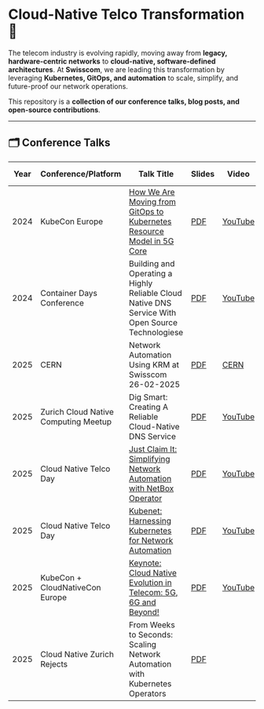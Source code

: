 # Cloud-Native Telco Transformation 🚀

The telecom industry is evolving rapidly, moving away from **legacy, hardware-centric networks** to **cloud-native, software-defined architectures**. At **Swisscom**, we are leading this transformation by leveraging **Kubernetes, GitOps, and automation** to scale, simplify, and future-proof our network operations.  

This repository is a **collection of our conference talks, blog posts, and open-source contributions**.

---

## 🗂 Conference Talks

| Year | Conference/Platform | Talk Title | Slides | Video | Code Examples |
|------|------------|------------|--------|-------|--------------|
| 2024 | KubeCon Europe | [How We Are Moving from GitOps to Kubernetes Resource Model in 5G Core](https://kccnceu2024.sched.com/event/1YeN2/how-we-are-moving-from-gitops-to-kubernetes-resource-model-in-5g-core-joel-studler-ashan-senevirathne-swisscom) | [PDF](2024/KubeConEurope/slides.pdf) | [YouTube](https://youtu.be/crmTnB6Zwt8?si=WlfRGgTmiFfPzQLM) |  |
| 2024 | Container Days Conference | Building and Operating a Highly Reliable Cloud Native DNS Service With Open Source Technologiese | [PDF](2024/ContainerDaysConference/Building_and_Operating_a_Highly_Reliable_Cloud_Native_DNS_Service_With_Open_Source_Technologies_ContainerDays_2024-09-03.pdf) | [YouTube](https://youtu.be/crmTnB6Zwt8?si=WlfRGgTmiFfPzQLM) | [GitHub](https://github.com/swisscom/cloud-native-telco/tree/main/2025/CloudNativeComputingMeetup/demo) |
| 2025 | CERN | Network Automation Using KRM at Swisscom 26-02-2025 | [PDF](2025/CERN/slides.pdf) | [CERN](https://videos.cern.ch/record/2301379) |  |
| 2025 | Zurich Cloud Native Computing Meetup |Dig Smart: Creating A Reliable Cloud-Native DNS Service | [PDF](2025/CloudNativeComputingMeetup/dns-presentation-2025-03-06.pdf) | [YouTube](https://www.youtube.com/watch?v=uw7gs-klCIE) | [GitHub](https://github.com/swisscom/cloud-native-telco/tree/main/2025/CloudNativeComputingMeetup/demo) |
| 2025 | Cloud Native Telco Day |[Just Claim It: Simplifying Network Automation with NetBox Operator](https://colocatedeventseu2025.sched.com/event/1uB8N/just-claim-it-simplifying-network-automation-with-netbox-operator-lea-bruhwiler-joel-studler-swisscom) | [PDF](https://static.sched.com/hosted_files/colocatedeventseu2025/66/2025-04-01%20Just%20Claim%20It%20Simplifying%20Network%20Automation%20with%20NetBox%20Operator.pdf) | [YouTube](https://youtu.be/kCYr0DIiGtA) |  |
| 2025 | Cloud Native Telco Day |[Kubenet: Harnessing Kubernetes for Network Automation](https://colocatedeventseu2025.sched.com/event/1uB7e/kubenet-harnessing-kubernetes-for-network-automation-wim-henderickx-nokia-ashan-senevirathne-swisscom) | [PDF](https://static.sched.com/hosted_files/colocatedeventseu2025/96/Kubenet.pdf) | [YouTube](https://youtu.be/QipW3oOQNqw) |  |
| 2025 | KubeCon + CloudNativeCon Europe |[Keynote: Cloud Native Evolution in Telecom: 5G, 6G and Beyond!](https://kccnceu2025.sched.com/event/1vUeb/keynote-cloud-native-evolution-in-telecom-5g-6g-and-beyond-faseela-k-ericsson-software-technology-tom-kivlin-vodafone-philippe-ensarguet-orange-joel-studler-swisscom) | [PDF](https://static.sched.com/hosted_files/kccnceu2025/9e/3.%29%20Faseela%20K%20Panel%20%28with%20Tom%20Kivlin%2C%20Phillippe%20Ensarguet%2C%20and%20Joel%20Studler%29.pdf) | [YouTube](https://youtu.be/qj9q_-S91L8) |  |
| 2025 | Cloud Native Zurich Rejects | From Weeks to Seconds: Scaling Network Automation with Kubernetes Operators | [PDF](2025/CloudNativeZurichRejects/From-Weeks-to-Seconds-Scaling-Network-Automation-with-Kubernetes-Operators.pdf) | | |
